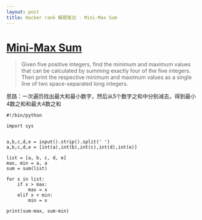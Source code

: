 ```yaml
---
layout: post
title: Hacker rank 解题笔记 - Mini-Max Sum
---
```


# [Mini-Max Sum](https://www.hackerrank.com/challenges/mini-max-sum)

> Given five positive integers, find the minimum and maximum values that can be calculated by summing exactly four of the five integers. Then print the respective minimum and maximum values as a single line of two space-separated long integers.

思路：一次遍历找出最大和最小数字，然后从5个数字之和中分别减去，得到最小4数之和和最大4数之和

```
#!/bin/python

import sys


a,b,c,d,e = input().strip().split(' ')
a,b,c,d,e = [int(a),int(b),int(c),int(d),int(e)]

list = [a, b, c, d, e]
max, min = a, a
sum = sum(list)

for x in list:
    if x > max:
        max = x
    elif x < min:
        min = x

print(sum-max, sum-min)

```